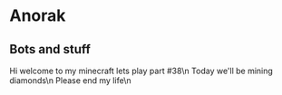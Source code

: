 # Anorak
Bots and stuff
----------------
Hi welcome to my minecraft lets play part #38\n
Today we'll be mining diamonds\n
Please end my life\n
